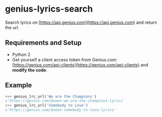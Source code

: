 # genius-lyrics-search
Search lyrics on [https://api.genius.com](https://api.genius.com) and return the url.

## Requirements and Setup
* Python 2
* Get yourself a client access token from Genius.com: [https://genius.com/api-clients](https://genius.com/api-clients) and **modify the code**.

## Example

```python
>>> genius_lrc_url('We are the Champions')
u'https://genius.com/Queen-we-are-the-champions-lyrics'
>>> genius_lrc_url('Somebody to Love')
u'https://genius.com/Queen-somebody-to-love-lyrics'
```
